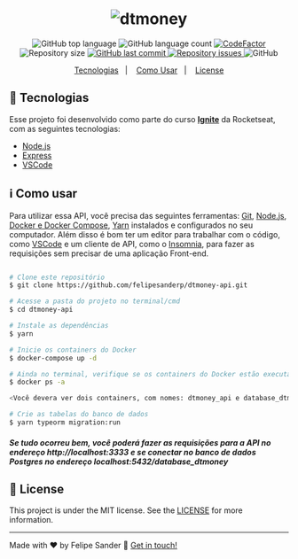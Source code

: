 <h1 align="center">
    <img alt="dtmoney" src="https://res.cloudinary.com/felipesanderp/image/upload/v1649174913/readme_logos/logo-dtmoneyapi_yowwqg.svg" />
    <br>
</h1>

<p align="center">
  <img alt="GitHub top language" src="https://img.shields.io/github/languages/top/felipesanderp/dtmoney-api.svg">

  <img alt="GitHub language count" src="https://img.shields.io/github/languages/count/felipesanderp/dtmoney.svg">
  
   <a href="https://www.codefactor.io/repository/github/felipesanderp/dtmoney-api">
     <img src="https://www.codefactor.io/repository/github/felipesanderp/dtmoney-api/badge"  alt="CodeFactor" />
   </a>
  
  <img alt="Repository size" src="https://img.shields.io/github/repo-size/felipesanderp/dtmoney-api.svg">
  <a href="https://github.com/felipesanderp/dtmoney-api/commits/">
    <img alt="GitHub last commit" src="https://img.shields.io/github/last-commit/felipesanderp/dtmoney-api.svg">
  </a>

  <a href="https://github.com/felipesanderp/dtmoney-api/issues">
    <img alt="Repository issues" src="https://img.shields.io/github/issues/felipesanderp/dtmoney-api.svg">
  </a>

  <img alt="GitHub" src="https://img.shields.io/github/license/felipesanderp/dtmoney-api">
</p>

<p align="center">
  <a href="#rocket-tecnologias">Tecnologias</a>&nbsp;&nbsp;&nbsp;|&nbsp;&nbsp;&nbsp;
  <a href="#information_source-como-usar">Como Usar</a>&nbsp;&nbsp;&nbsp;|&nbsp;&nbsp;&nbsp;
  <a href="#memo-license">License</a>
</p>

## :rocket: Tecnologias

Esse projeto foi desenvolvido como parte do curso [**Ignite**](https://www.rocketseat.com.br/ignite) da Rocketseat, com as seguintes tecnologias:

- [Node.js](https://nodejs.org/en/)
- [Express](https://expressjs.com/pt-br/)
- [VSCode](https://code.visualstudio.com/)

## :information_source: Como usar

Para utilizar essa API, você precisa das seguintes ferramentas: [Git](https://git-scm.com), [Node.js](https://nodejs.org/en/), [Docker e Docker Compose](https://www.notion.so/Docker-e-Docker-Compose-16771f2ceefe4a05a8c29df4ca49e97a), [Yarn](https://yarnpkg.com/) instalados e configurados no seu computador. Além disso é bom ter um editor para trabalhar com o código, como [VSCode](https://code.visualstudio.com/) e um cliente de API, como o [Insomnia](https://insomnia.rest/download), para fazer as requisições sem precisar de uma aplicação Front-end.


```bash

# Clone este repositório
$ git clone https://github.com/felipesanderp/dtmoney-api.git

# Acesse a pasta do projeto no terminal/cmd
$ cd dtmoney-api

# Instale as dependências
$ yarn

# Inicie os containers do Docker
$ docker-compose up -d

# Ainda no terminal, verifique se os containers do Docker estão executando
$ docker ps -a

<Você devera ver dois containers, com nomes: dtmoney_api e database_dtmoney>

# Crie as tabelas do banco de dados
$ yarn typeorm migration:run
```

##### Se tudo ocorreu bem, você poderá fazer as requisições para a API no endereço **http://localhost:3333** e se conectar no banco de dados Postgres no endereço localhost:5432/database_dtmoney


## :memo: License
This project is under the MIT license. See the [LICENSE](https://github.com/felipesanderp/dtmoney/blob/master/LICENSE) for more information.

---

Made with ♥ by Felipe Sander :wave: [Get in touch!](https://www.linkedin.com/in/felipesander)
